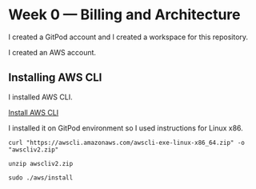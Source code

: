 # Week 0 — Billing and Architecture

I created a GitPod account and I created a workspace for this repository.

I created an AWS account.

## Installing AWS CLI

I installed AWS CLI.

[Install AWS CLI](https://docs.aws.amazon.com/cli/latest/userguide/getting-started-install.html)

I installed it on GitPod environment so I used instructions for Linux x86.

`curl "https://awscli.amazonaws.com/awscli-exe-linux-x86_64.zip" -o "awscliv2.zip"`

`unzip awscliv2.zip`

`sudo ./aws/install`
